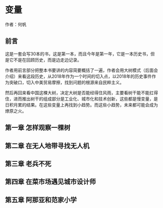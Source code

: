 变量
==========================

作者：何帆

前言
--------------------------

这是一套会写30本的书，这是第一本，而且今年是第一年，它是一本历史书，但是它不是在回顾历史，而是边走边记录。

作者用前言部分把整本书要讲的内容简要概括了一遍，作者会用大树模式（后面会介绍）来看这段历史，从2018年作为一个时间的切入点，以2018年的历史事件作为突破口，切入中美贸易摩擦，找到问题的根源来自民粹主义。

然后再回来看中国这棵大树，决定大树是否能经得住风雨，主要看树干能不能扛得住，进而推出树干的组成部分是工业化、城市化和技术创新，这些都是慢变量，是日积月累的结果。在这些变量上再找到小趋势。而这些小趋势，未来都可能会成为燎原之火。

第一章 怎样观察一棵树
--------------------------

第二章 在无人地带寻找无人机
--------------------------

第三章 老兵不死
--------------------------

第四章 在菜市场遇见城市设计师
--------------------------

第五章 阿那亚和范家小学
--------------------------